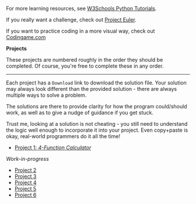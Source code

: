 For more learning resources, see [W3Schools Python Tutorials](https://www.w3schools.com/python/).

If you really want a challenge, check out [Project Euler](https://projecteuler.net/archives).

If you want to practice coding in a more visual way, check out [Codingame.com](https://www.codingame.com/)

**Projects**

These projects are numbered roughly in the order they should be completed.
Of course, you're free to complete these in any order.

---

Each project has a `Download` link to download the solution file.
Your solution may always look different than the provided solution - there are always multiple ways to solve a problem.

The solutions are there to provide clarity for how the program could/should work, as well as to give a nudge of guidance if you get stuck.

Trust me, looking at a solution is not cheating - you still need to understand the logic well enough to incorporate it into your project.
Even copy+paste is okay, real-world programmers do it all the time!

* [Project 1: _4-Function Calculator_](1)

_Work-in-progress_

* [Project 2](2)
* [Project 3](3)
* [Project 4](4)
* [Project 5](5)
* [Project 6](6)
